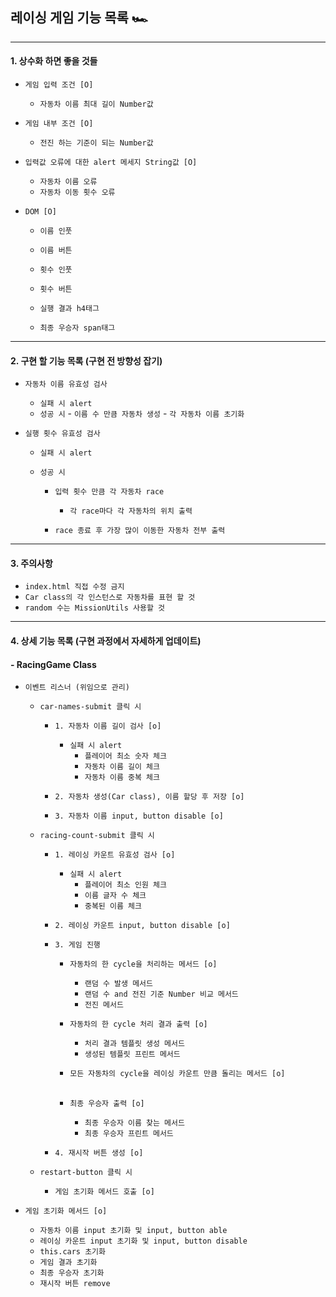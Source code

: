 ## 레이싱 게임 기능 목록 🏎️

---

#### 1. 상수화 하면 좋을 것들

- `게임 입력 조건 [O]`

  - `자동차 이름 최대 길이 Number값`

- `게임 내부 조건 [O]`

  - `전진 하는 기준이 되는 Number값`

- `입력값 오류에 대한 alert 메세지 String값 [O]`
  - `자동차 이름 오류`
  - `자동차 이동 횟수 오류`
- `DOM [O]`

  - `이름 인풋`
  - `이름 버튼`

  - `횟수 인풋`
  - `횟수 버튼`

  - `실행 결과 h4태그`
  - `최종 우승자 span태그`

---

#### 2. 구현 할 기능 목록 (구현 전 방향성 잡기)

- `자동차 이름 유효성 검사`

  - `실패 시 alert`
  - `성공 시` - `이름 수 만큼 자동차 생성` - `각 자동차 이름 초기화`
    <br>

- `실행 횟수 유효성 검사`

  - `실패 시 alert`
  - `성공 시`

    - `입력 횟수 만큼 각 자동차 race`

      - `각 race마다 각 자동차의 위치 출력`

    - `race 종료 후 가장 많이 이동한 자동차 전부 출력`

---

#### 3. 주의사항

- `index.html 직접 수정 금지`
- `Car class의 각 인스턴스로 자동차를 표현 할 것`
- `random 수는 MissionUtils 사용할 것`

---

#### 4. 상세 기능 목록 (구현 과정에서 자세하게 업데이트)

#### - RacingGame Class

- `이벤트 리스너 (위임으로 관리)`

  - `car-names-submit 클릭 시`

    - `1. 자동차 이름 길이 검사 [o]`

      - `실패 시 alert`
        - `플레이어 최소 숫자 체크`
        - `자동차 이름 길이 체크`
        - `자동차 이름 중복 체크`
          <br>

    - `2. 자동차 생성(Car class), 이름 할당 후 저장 [o]`
      <br>

    - `3. 자동차 이름 input, button disable [o]`
      <br>

  - `racing-count-submit 클릭 시`

    - `1. 레이싱 카운트 유효성 검사 [o]`

      - `실패 시 alert`
        - `플레이어 최소 인원 체크`
        - `이름 글자 수 체크`
        - `중복된 이름 체크`
          <br>

    - `2. 레이싱 카운트 input, button disable [o]`
      <br>

    - `3. 게임 진행`

      - `자동차의 한 cycle을 처리하는 메서드 [o]`

        - `랜덤 수 발생 메서드`
        - `랜덤 수 and 전진 기준 Number 비교 메서드`
        - `전진 메서드`
          <br>

      - `자동차의 한 cycle 처리 결과 출력 [o]`

        - `처리 결과 템플릿 생성 메서드`
        - `생성된 템플릿 프린트 메서드`
          <br>

      - `모든 자동차의 cycle을 레이싱 카운트 만큼 돌리는 메서드 [o]`  
        <br>

      - `최종 우승자 출력 [o]`
        - `최종 우승자 이름 찾는 메서드`
        - `최종 우승자 프린트 메서드`
          <br>

    - `4. 재시작 버튼 생성 [o]`
      <br>

  - `restart-button 클릭 시`

    - `게임 초기화 메서드 호출 [o]`
      <br>

- `게임 초기화 메서드 [o]`

  - `자동차 이름 input 초기화 및 input, button able`
  - `레이싱 카운트 input 초기화 및 input, button disable`
  - `this.cars 초기화`
  - `게임 결과 초기화`
  - `최종 우승자 초기화`
  - `재시작 버튼 remove`
    <br>
